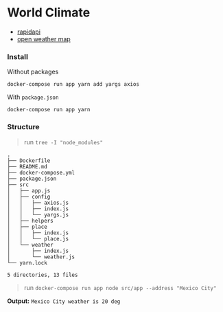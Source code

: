 # World Climate

- [rapidapi][rapidapi]
- [open weather map][open_weather_map]

[open_weather_map]: https://openweathermap.org/
[rapidapi]: https://rapidapi.com/community/api/open-weather-map/endpoints

### Install

Without packages
```shell
docker-compose run app yarn add yargs axios
```

With `package.json`
```shell
docker-compose run app yarn
```

### Structure

> run `tree -I "node_modules"`
```shell
.
├── Dockerfile
├── README.md
├── docker-compose.yml
├── package.json
├── src
│   ├── app.js
│   ├── config
│   │   ├── axios.js
│   │   ├── index.js
│   │   └── yargs.js
│   ├── helpers
│   ├── place
│   │   ├── index.js
│   │   └── place.js
│   └── weather
│       ├── index.js
│       └── weather.js
└── yarn.lock

5 directories, 13 files
```

> run `docker-compose run app node src/app --address "Mexico City"`

**Output:**
`Mexico City weather is 20 deg`

